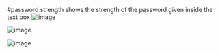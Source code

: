 #password strength    shows the strength of the password given inside the text box
![image](https://github.com/lavkesh89/password-strength/assets/131283151/92622d0a-e8e8-4560-8f9c-2547f1080768)

![image](https://github.com/lavkesh89/password-strength/assets/131283151/90b82232-10b5-4b2b-b679-82fe19d13a03)

![image](https://github.com/lavkesh89/password-strength/assets/131283151/c93f7427-e3d6-4a72-8e7d-f6c131f8903c)


